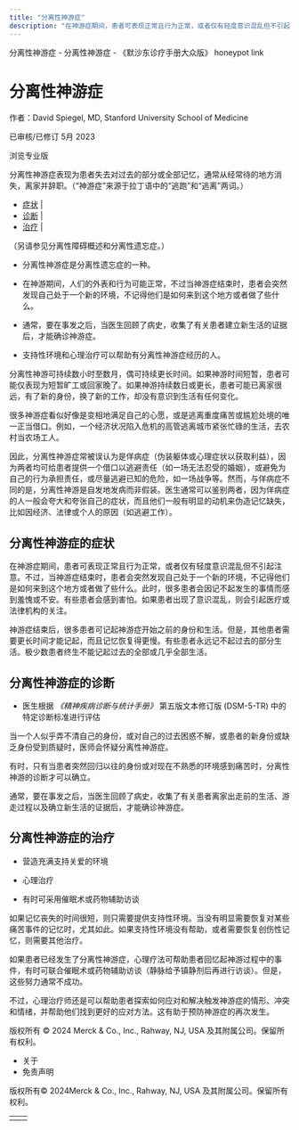 ```yaml
---
title: "分离性神游症"
description: "在神游症期间，患者可表现正常且行为正常，或者仅有轻度意识混乱但不引起注意。不过，当神游症结束时，患者会突然发现自己处于一个新的环境，不记得他们是如何来到这个地方或者做了些什么。此时，很多患者会因记不起发生的事情而感到羞愧或不安。有些患者会感到害怕。如果患者出现了意识混乱，则会引起医疗或法律机构的关注。"
---
```


﻿分离性神游症 \- 分离性神游症 \- 《默沙东诊疗手册大众版》 honeypot link

# 分离性神游症

作者：David Spiegel, MD, Stanford University School of Medicine

已审核/已修订 5月 2023

浏览专业版

分离性神游症表现为患者失去对过去的部分或全部记忆，通常从经常待的地方消失，离家并辞职。（“神游症”来源于拉丁语中的“逃跑”和“逃离”两词。）

- [症状](#症状_v34534242_zh) \|
- [诊断](#诊断_v34534246_zh) \|
- [治疗](#治疗_v34534254_zh) \|

（另请参见分离性障碍概述和分离性遗忘症。）

- 分离性神游症是分离性遗忘症的一种。

- 在神游期间，人们的外表和行为可能正常，不过当神游症结束时，患者会突然发现自己处于一个新的环境，不记得他们是如何来到这个地方或者做了些什么。

- 通常，要在事发之后，当医生回顾了病史，收集了有关患者建立新生活的证据后，才能确诊神游症。

- 支持性环境和心理治疗可以帮助有分离性神游症经历的人。


分离性神游可持续数小时至数月，偶可持续更长时间。如果神游时间短暂，患者可能仅表现为短暂旷工或回家晚了。如果神游持续数日或更长，患者可能已离家很远，有了新的身份，换了新的工作，却没有意识到生活有任何变化。

很多神游症看似好像是变相地满足自己的心愿，或是逃离重度痛苦或尴尬处境的唯一正当借口。例如，一个经济状况陷入危机的高管逃离城市紧张忙碌的生活，去农村当农场工人。

因此，分离性神游症常被误认为是佯病症（伪装躯体或心理症状以获取利益），因为两者均可给患者提供一个借口以逃避责任（如一场无法忍受的婚姻），或避免为自己的行为承担责任，或尽量逃避已知的危险，如一场战争等。然而，与佯病症不同的是，分离性神游是自发地发病而非假装。医生通常可以鉴别两者，因为佯病症的人一般会夸大和夸张自己的症状，而且他们一般有明显的动机来伪造记忆缺失，比如因经济、法律或个人的原因（如逃避工作）。

## 分离性神游症的症状

在神游症期间，患者可表现正常且行为正常，或者仅有轻度意识混乱但不引起注意。不过，当神游症结束时，患者会突然发现自己处于一个新的环境，不记得他们是如何来到这个地方或者做了些什么。此时，很多患者会因记不起发生的事情而感到羞愧或不安。有些患者会感到害怕。如果患者出现了意识混乱，则会引起医疗或法律机构的关注。

神游症结束后，很多患者可记起神游症开始之前的身份和生活。但是，其他患者需要更长时间才能记起，而且记忆恢复得更慢。有些患者永远记不起过去的部分生活。极少数患者终生不能记起过去的全部或几乎全部生活。

## 分离性神游症的诊断

- 医生根据 _《精神疾病诊断与统计手册》_ 第五版文本修订版 (DSM-5-TR) 中的特定诊断标准进行评估


当一个人似乎弄不清自己的身份，或对自己的过去困惑不解，或患者的新身份或缺乏身份受到质疑时，医师会怀疑分离性神游症。

有时，只有当患者突然回归以往的身份或对现在不熟悉的环境感到痛苦时，分离性神游的诊断才可以确立。

通常，要在事发之后，当医生回顾了病史，收集了有关患者离家出走前的生活、游走过程以及确立新生活的证据后，才能确诊神游症。

## 分离性神游症的治疗

- 营造充满支持关爱的环境

- 心理治疗

- 有时可采用催眠术或药物辅助访谈


如果记忆丧失的时间很短，则只需要提供支持性环境。当没有明显需要恢复对某些痛苦事件的记忆时，尤其如此。如果支持性环境没有帮助，或者需要恢复创伤性记忆，则需要其他治疗。

如果患者已经发生了分离性神游症，心理疗法可帮助患者回忆起神游过程中的事件，有时可联合催眠术或药物辅助访谈（静脉给予镇静剂后再进行访谈）。但是，这些努力通常不成功。

不过，心理治疗师还是可以帮助患者探索如何应对和解决触发神游症的情形、冲突和情绪，并帮助他们找到更好的应对方法。这有助于预防神游症的再次发生。



版权所有 © 2024
Merck & Co., Inc., Rahway, NJ, USA 及其附属公司。保留所有权利。

- 关于
- 免责声明

版权所有© 2024Merck & Co., Inc., Rahway, NJ, USA 及其附属公司。保留所有权利。

|     |     |
| --- | --- |
|  |  |